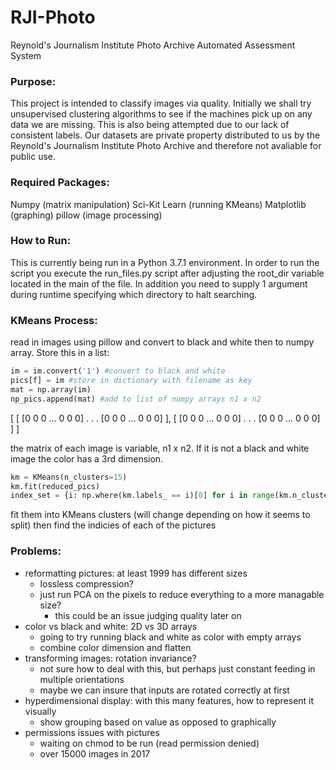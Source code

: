 # RJI-Photo
Reynold's Journalism Institute Photo Archive Automated Assessment System

### Purpose:
This project is intended to classify images via quality. Initially we shall try unsupervised clustering algorithms to see if the machines pick up on any data we are missing. This is also being attempted due to our lack of consistent labels. Our datasets are private property distributed to us by the Reynold's Journalism Institute Photo Archive and therefore not avaliable for public use. 

### Required Packages:
Numpy (matrix manipulation)
Sci-Kit Learn (running KMeans)
Matplotlib (graphing)
pillow (image processing)

### How to Run:
This is currently being run in a Python 3.7.1 environment. In order to run the script you execute the run_files.py script after adjusting the root_dir variable located in the main of the file. In addition you need to supply 1 argument during runtime specifying which directory to halt searching.

### KMeans Process:
read in images using pillow and convert to black and white then to numpy array. Store this in a list:

```python
im = im.convert('1') #convert to black and white
pics[f] = im #store in dictionary with filename as key
mat = np.array(im) 
np_pics.append(mat) #add to list of numpy arrays n1 x n2
```
[
    [ [0 0 0 ... 0 0 0]
      .
      .
      .
      [0 0 0 ... 0 0 0] ],
    [ [0 0 0 ... 0 0 0]
      .
      .
      .
      [0 0 0 ... 0 0 0] ]
]

the matrix of each image is variable, n1 x n2. If it is not a black and white image the color has a 3rd dimension.

```python
km = KMeans(n_clusters=15)
km.fit(reduced_pics)
index_set = {i: np.where(km.labels_ == i)[0] for i in range(km.n_clusters)} #index of pictures in data
```

fit them into KMeans clusters (will change depending on how it seems to split) then find the indicies of each of the pictures

### Problems:
- reformatting pictures: at least 1999 has different sizes
  * lossless compression?
  * just run PCA on the pixels to reduce everything to a more managable size?
    - this could be an issue judging quality later on
- color vs black and white: 2D vs 3D arrays
  * going to try running black and white as color with empty arrays
  * combine color dimension and flatten
- transforming images: rotation invariance?
  * not sure how to deal with this, but perhaps just constant feeding in multiple orientations
  * maybe we can insure that inputs are rotated correctly at first
- hyperdimensional display: with this many features, how to represent it visually
  * show grouping based on value as opposed to graphically
- permissions issues with pictures
  * waiting on chmod to be run (read permission denied)
  * over 15000 images in 2017